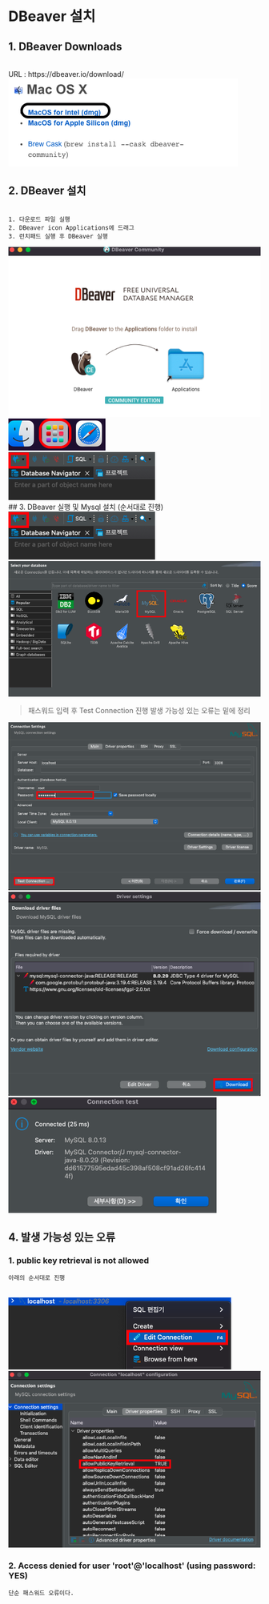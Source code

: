 # DBeaver 설치

## 1. DBeaver Downloads

<br>
URL : https://dbeaver.io/download/

<img src="./img/1.png">

## 2. DBeaver 설치

```text

1. 다운로드 파일 실행
2. DBeaver icon Applications에 드래그
3. 런치패드 실행 후 DBeaver 실행

```

<img src="./img/2.png">
<br>
<img src="./img/3.png">
<br>
<img src="./img/4.png">
<br>
## 3. DBeaver 실행 및 Mysql 설치 (순서대로 진행)

<img src="./img/4.png">
<br>
<img src="./img/5.png">

> 패스워드 입력 후 Test Connection 진행 발생 가능성 있는 오류는 밑에 정리

<img src="./img/6.png">
<br>
<img src="./img/7.png">
<br>
<img src="./img/8.png">

## 4. 발생 가능성 있는 오류

### 1. public key retrieval is not allowed

```html
아래의 순서대로 진행
```
<br>
<img src="./img/9.png">
<br>
<img src="./img/10.png">

### 2. Access denied for user 'root'@'localhost' (using password: YES)

```html
단순 패스워드 오류이다.
```
